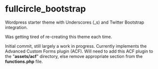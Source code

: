 # fullcircle_bootstrap
Wordpress starter theme with Underscores (_s) and Twitter Bootstrap integration.

Was getting tired of re-creating this theme each time.

Initial commit, still largely a work in progress. Currently implements the Advanced Custom Forms plugin (ACF). Will need to add this ACF plugin to the "**assets/acf**" directory, else remove appropriate section from the **functions.php** file.
